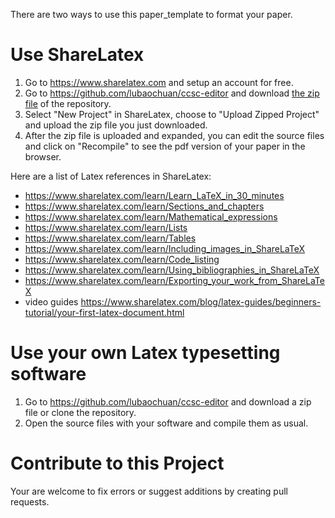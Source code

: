 There are two ways to use this paper_template to format your paper.

# Use ShareLatex
1. Go to https://www.sharelatex.com and setup an account for free.
2. Go to https://github.com/lubaochuan/ccsc-editor and download [the zip file](https://github.com/lubaochuan/ccsc-editor/archive/master.zip) of the repository.
3. Select "New Project" in ShareLatex, choose to "Upload Zipped Project" and upload the zip file you just downloaded.
4. After the zip file is uploaded and expanded, you can edit the source files and click on "Recompile" to see the pdf version of your paper in the browser.

Here are a list of Latex references in ShareLatex:
 - https://www.sharelatex.com/learn/Learn_LaTeX_in_30_minutes
 - https://www.sharelatex.com/learn/Sections_and_chapters
 - https://www.sharelatex.com/learn/Mathematical_expressions
 - https://www.sharelatex.com/learn/Lists
 - https://www.sharelatex.com/learn/Tables
 - https://www.sharelatex.com/learn/Including_images_in_ShareLaTeX
 - https://www.sharelatex.com/learn/Code_listing
 - https://www.sharelatex.com/learn/Using_bibliographies_in_ShareLaTeX
 - https://www.sharelatex.com/learn/Exporting_your_work_from_ShareLaTeX
 - video guides https://www.sharelatex.com/blog/latex-guides/beginners-tutorial/your-first-latex-document.html

# Use your own Latex typesetting software
1. Go to https://github.com/lubaochuan/ccsc-editor and download a zip file or clone the repository.
2. Open the source files with your software and compile them as usual.

# Contribute to this Project
Your are welcome to fix errors or suggest additions by creating pull requests.
